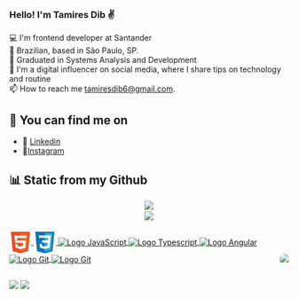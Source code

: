 ### Hello! I'm Tamires Dib ✌️

💻 I'm frontend developer at Santander
<br>
🏡 Brazilian, based in São Paulo, SP.
<br>
📓 Graduated in Systems Analysis and Development
<br>
📱 I'm a digital influencer on social media, where I share tips on technology and routine
<br>
📫 How to reach me tamiresdib6@gmail.com.

## 🔎 You can find me on

- 🔗 [Linkedin](tamiresdib6@gmail.com)
- 🔗[Instagram](https://www.instagram.com/dib.codes/)

## 📊 Static from my Github

<div align="center">
  <a href="https://github.com/tamiresdib">
  <img height="170em" src="https://github-readme-stats.vercel.app/api?username=tamiresdib&show_icons=true&theme=synthwave&include_all_commits=true&count_private=true"/>
    <br>
  <img height="160em" src="https://github-readme-stats.vercel.app/api/top-langs/?username=tamiresdib&layout=compact&langs_count=7&theme=synthwave"/>
</div>
  
  <div style="display: inline_block"><br>
  <img align="center" alt="Logo HTML" height="40" width="40" src="https://raw.githubusercontent.com/devicons/devicon/master/icons/html5/html5-original.svg">
  <img align="center" alt="Logo CSS" height="40" width="40" src="https://raw.githubusercontent.com/devicons/devicon/master/icons/css3/css3-original.svg">
    <img align="center" alt="Logo JavaScript" height="40" width="40" src="https://upload.wikimedia.org/wikipedia/commons/thumb/6/6a/JavaScript-logo.png/800px-JavaScript-logo.png">
    <img align="center" alt="Logo Typescript" height="40" width="40" src="https://upload.wikimedia.org/wikipedia/commons/thumb/4/4c/Typescript_logo_2020.svg/2048px-Typescript_logo_2020.svg.png">
    <img align="center" alt="Logo Angular" height="40" width="40" src="https://angular.io/assets/images/logos/angularjs/AngularJS-Shield.svg">
    <img align="center" alt="Logo Git" height="50" width="50" src="https://img.icons8.com/color/512/git.png">
    <img align="center" alt="Logo Git" height="50" width="50" src="https://github.com/user-attachments/assets/f6363c26-8db6-4c95-a7cd-e8e3649c11d9">
      
 <a href="https://picasion.com/">
 <img src="https://i.picasion.com/pic92/75e09678346c9ce4b9e44aa772682fce.gif" align="right" height="150" style="border-radius:50px; alt="https://picasion.com//></a><br><a href="https://picasion.com/"</a>
 
  </div>
  
  ##
  
 <div> 
   <a href="https://www.linkedin.com/in/tamires-dib-0772841a0" target="_blank"><img src="https://img.shields.io/badge/-LinkedIn-%230077B5?style=for-the-badge&logo=linkedin&logoColor=white" target="_blank"></a> 
    <a href = "mailto:tamiresdib6@gmail.com@gmail.com"><img src="https://img.shields.io/badge/-Gmail-%23333?style=for-the-badge&logo=gmail&logoColor=white" target="_blank"></a>
  <a href="https://www.instagram.com/dib.codes/" target="_blank"></a>

 
 
</div>
 
 
    
    

